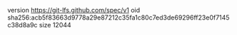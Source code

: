 version https://git-lfs.github.com/spec/v1
oid sha256:acb5f83663d9778a29e87212c35fa1c80c7ed3de69296ff23e0f7145c38d8a9c
size 12044
